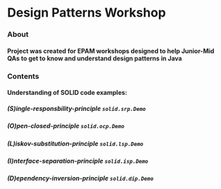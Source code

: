 # Design Patterns Workshop 

### About

#### Project was created for EPAM workshops designed to help Junior-Mid QAs to get to know and understand design patterns in Java

### Contents

#### Understanding of SOLID code examples:

##### (S)ingle-responsbility-principle `solid.srp.Demo` 
##### (O)pen-closed-principle `solid.ocp.Demo` 
##### (L)iskov-substitution-principle `solid.lsp.Demo`
##### (I)nterface-separation-principle `solid.isp.Demo`
##### (D)ependency-inversion-principle `solid.dip.Demo`

